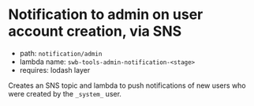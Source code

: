# Notification to admin on user account creation, via SNS
- path: `notification/admin`
- lambda name: `swb-tools-admin-notification-<stage>`
- requires: lodash layer

Creates an SNS topic and lambda to push notifications of new users who were created by the `_system_` user.
